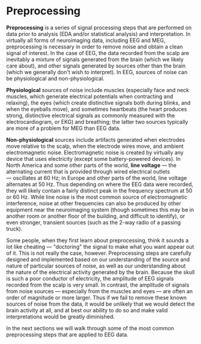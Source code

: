 # Preprocessing

**Preprocessing** is a series of signal processing steps that are performed on data prior to analysis (EDA and/or statistical analysis) and interpretation. In virtually all forms of neuroimaging data, including EEG and MEG, preprocessing is necessary in order to remove noise and obtain a clean signal of interest. In the case of EEG, the data recorded from the scalp are inevitably a mixture of signals generated from the brain (which we likely care about), and other signals generated by sources other than the brain (which we generally don't wish to interpret). In EEG, sources of noise can be physiological and non-physiological.

**Physiological** sources of noise include muscles (especially face and neck muscles, which generate electrical potentials when contracting and relaxing), the eyes (which create distinctive signals both during blinks, and when the eyeballs move), and sometimes heartbeats (the heart produces strong, distinctive electrical signals as commonly measured with the electrocardiogram, or EKG) and breathing; the latter two sources typically are more of a problem for MEG than EEG data.

**Non-physiological** sources include artifacts generated when electrodes move relative to the scalp, when the electrode wires move, and ambient electromagnetic noise. Electromagnetic noise is created by virtually any device that uses electricity (except some battery-powered devices). In North America and some other parts of the world, **line voltage** — the alternating current that is provided through wired electrical outlets — oscillates at 60 Hz; in Europe and other parts of the world, line voltage alternates at 50 Hz. Thus depending on where the EEG data were recorded, they will likely contain a fairly distinct peak in the frequency spectrum at 50 or 60 Hz. While line noise is the most common source of electromagnetic interference, noise at other frequencies can also be produced by other equipment near the neuroimaging system (though sometimes this may be in another room or another floor of the building, and difficult to identify), or even stronger, transient sources (such as the 2-way radio of a passing truck).

Some people, when they first learn about preprocessing, think it sounds a lot like cheating — "doctoring" the signal to make what you want appear out of it. This is not really the case, however. Preprocessing steps are carefully designed and implemented based on our understanding of the source and nature of particular sources of noise, as well as our understanding about the nature of the electrical activity generated by the brain. Because the skull is such a poor conductor of electricity, the amplitude of EEG signals recorded from the scalp is very small. In contrast, the amplitude of signals from noise sources — especially from the muscles and eyes — are often an order of magnitude or more larger. Thus if we fail to remove these known sources of noise from the data, it would be unlikely that we would detect the brain activity at all, and at best our ability to do so and make valid interpretations would be greatly diminished.

In the next sections we will walk through some of the most common preprocessing steps that are applied to EEG data.
